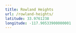```yaml
---
title: Rowland Heights
url: /rowland-heights/
latitude: 33.9761238
longitude: -117.90533900000001
---
```

